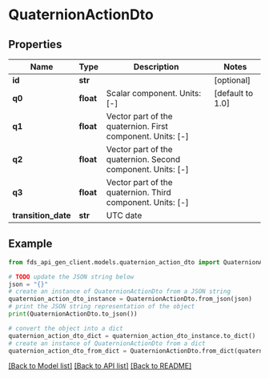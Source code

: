 # QuaternionActionDto


## Properties

Name | Type | Description | Notes
------------ | ------------- | ------------- | -------------
**id** | **str** |  | [optional] 
**q0** | **float** | Scalar component. Units: [-] | [default to 1.0]
**q1** | **float** | Vector part of the quaternion. First component. Units: [-] | 
**q2** | **float** | Vector part of the quaternion. Second component. Units: [-] | 
**q3** | **float** | Vector part of the quaternion. Third component. Units: [-] | 
**transition_date** | **str** | UTC date | 

## Example

```python
from fds_api_gen_client.models.quaternion_action_dto import QuaternionActionDto

# TODO update the JSON string below
json = "{}"
# create an instance of QuaternionActionDto from a JSON string
quaternion_action_dto_instance = QuaternionActionDto.from_json(json)
# print the JSON string representation of the object
print(QuaternionActionDto.to_json())

# convert the object into a dict
quaternion_action_dto_dict = quaternion_action_dto_instance.to_dict()
# create an instance of QuaternionActionDto from a dict
quaternion_action_dto_from_dict = QuaternionActionDto.from_dict(quaternion_action_dto_dict)
```
[[Back to Model list]](../README.md#documentation-for-models) [[Back to API list]](../README.md#documentation-for-api-endpoints) [[Back to README]](../README.md)


